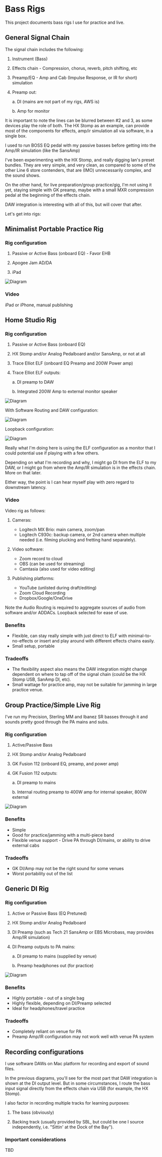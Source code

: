 # Bass Rigs

This project documents bass rigs I use for practice and live.

## General Signal Chain

The signal chain includes the following:

1.  Instrument (Bass)

2.  Effects chain - Compression, chorus, reverb, pitch shifting, etc

3.  Preamp/EQ - Amp and Cab (Impulse Response, or IR for short) simulation

4.  Preamp out:

    a.  DI (mains are not part of my rigs, AWS is)

    b.  Amp for monitor

It is important to note the lines can be blurred between #2 and 3,
as some devices play the role of both.  The HX Stomp as an example,
can provide most of the components for effects, amp/ir simulation
all via software, in a single box.

I used to run BOSS EQ pedal with my passive basses before getting into the
Amp/IR simulation (like the SansAmp)

I've been experimenting with the HX Stomp, and really digging Ian's preset
bundles. They are very simple, and very clean, as compared to some of the other Line 6 store contenders, that are (IMO) unnecessarily complex, and the sound shows.

On the other hand, for live preparation/group practice/gig, I'm not using it yet,
staying simple with GK preamp, maybe with a small MXR compression pedal at the beginning of the effects chain.

DAW integration is interesting with all of this, but will cover that after.

Let's get into rigs:

## Minimalist Portable Practice Rig

### Rig configuration

1.  Passive or Active Bass (onboard EQ) - Favor EHB

2.  Apogee Jam AD/DA

3.  iPad

![Diagram](./rigs/portable/portable-rig-diagram.svg)

### Video

iPad or iPhone, manual publishing

## Home Studio Rig

### Rig configuration

1.  Passive or Active Bass (onboard EQ)

2.  HX Stomp and/or Analog Pedalboard and/or SansAmp, or not at all

3.  Trace Elliot ELF (onboard EQ Preamp and 200W Power amp)

4.  Trace Elliot ELF outputs:

    a.  DI preamp to DAW

    b.  Integrated 200W Amp to external monitor speaker

![Diagram](./rigs/home/home-practice-rig-simplified.svg)

With Software Routing and DAW configuration:

![Diagram](./rigs/home/studio-rig-diagram.svg)

Loopback configuration:

![Diagram](./rigs/home/loopback-configuration.png)

Really what I'm doing here is using the ELF configuration as a monitor that I could potential use if playing with a few others.

Depending on what I'm recording and why, I might go DI from the ELF to my DAW,
or I might go from where the Amp/IR simulation is in the effects chain.
More on that later.

Either way, the point is I can hear myself play with zero regard to downstream
latency.

### Video

Video rig as follows:

1.  Cameras:
    -   Logitech MX Brio: main camera, zoom/pan
    -   Logitech C930c: backup camera, or 2nd camera
        when multiple needed (i.e. filming plucking and fretting hand separately).

2.  Video software:
    - Zoom record to cloud
    - OBS (can be used for streaming)
    - Camtasia (also used for video editing)

3.  Publishing platforms:
    - YouTube (unlisted during draft/editing)
    - Zoom Cloud Recording
    - Dropbox/Google/OneDrive

Note the Audio Routing is required to aggregate sources
of audio from software and/or ADDACs.
Loopback selected for ease of use.

### Benefits

-   Flexible, can stay really simple with just direct to ELF with minimal-to-no-effects
    or insert and play around with different effects chains easily.
-   Small setup, portable

### Tradeoffs

-   The flexibility aspect also means the DAW integration might change dependent
    on where to tap off of the signal chain (could be the HX Stomp USB, SanAmp DI, etc).
-   Small wattage for practice amp, may not be suitable for jamming in large
    practice venue.

## Group Practice/Simple Live Rig

I've run my Precision, Sterling MM and Ibanez SR basses through it and sounds pretty good through the PA mains and subs.

### Rig configuration

1.  Active/Passive Bass

2.  HX Stomp and/or Analog Pedalboard

3.  GK Fusion 112 (onboard EQ, preamp, and power amp)

4.  GK Fusion 112 outputs:

    a.  DI preamp to mains

    b.  Internal routing preamp to 400W amp for internal speaker, 800W external

![Diagram](./rigs/live/group-practice-live-rig.svg)

### Benefits

-   Simple
-   Good for practice/jamming with a multi-piece band
-   Flexible venue support - Drive PA through DI/mains, or ability to drive external cabs

### Tradeoffs

-   GK DI/Amp may not be the right sound for some venues
-   Worst portability out of the list

## Generic DI Rig

### Rig configuration

1.  Active or Passive Bass (EQ Pretuned)

2.  HX Stomp and/or Analog Pedalboard

3.  DI Preamp (such as Tech 21 SansAmp or EBS Microbass, may provides Amp/IR simulation)

4.  DI Preamp outputs to PA mains:

    a.  DI preamp to mains (supplied by venue)

    b.  Preamp headphones out (for practice)

![Diagram](./rigs/generic/generic-di-rig.svg)

### Benefits

-   Highly portable - out of a single bag
-   Highly flexible, depending on DI/Preamp selected
-   Ideal for headphones/travel practice

### Tradeoffs

-   Completely reliant on venue for PA
-   Preamp Amp/IR configuration may not work well with venue PA system

## Recording configurations

I use software DAWs on Mac platform for recording and export of sound files.

In the previous diagrams,
you'll see for the most part that DAW integration is shown at the DI output level.
But in some circumstances, I route the bass input signal directly from the effects chain via USB (for example, the HX Stomp).

I also factor in recording multiple tracks for learning purposes:

1.  The bass (obviously)

2.  Backing track (usually provided by SBL, but could be one I source independently, i.e. "Sittin' at the Dock of the Bay").

### Important considerations

TBD
